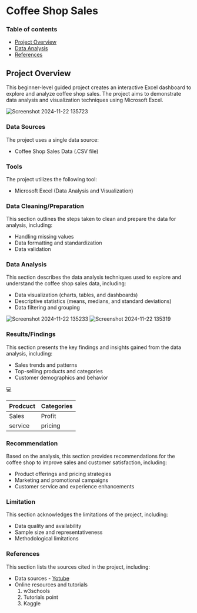 # Coffee Shop Sales

### Table of contents
- [Project Overview](#project-overview)
- [Data Analysis](#data-analysis)
- [References](references)

## Project Overview
This beginner-level guided project creates an interactive Excel dashboard to explore and analyze coffee shop sales. The project aims to demonstrate data analysis and visualization techniques using Microsoft Excel.

![Screenshot 2024-11-22 135723](https://github.com/user-attachments/assets/1d6c7079-43c5-43d6-965c-b54389527d58)

### Data Sources
The project uses a single data source:
- Coffee Shop Sales Data (.CSV file)

### Tools
The project utilizes the following tool:
- Microsoft Excel (Data Analysis and Visualization)

### Data Cleaning/Preparation
This section outlines the steps taken to clean and prepare the data for analysis, including:
- Handling missing values
- Data formatting and standardization
- Data validation

### Data Analysis
This section describes the data analysis techniques used to explore and understand the coffee shop sales data, including:
- Data visualization (charts, tables, and dashboards)
- Descriptive statistics (means, medians, and standard deviations)
- Data filtering and grouping

![Screenshot 2024-11-22 135233](https://github.com/user-attachments/assets/094809e1-5a6b-4ae3-93f1-3d4a0c478b02)
![Screenshot 2024-11-22 135319](https://github.com/user-attachments/assets/e9062bc8-b0da-4cf6-bfe2-7a0ee4810efd)

### Results/Findings
This section presents the key findings and insights gained from the data analysis, including:
- Sales trends and patterns
- Top-selling products and categories
- Customer demographics and behavior

💻

|Prodcuct|Categories|
|--------|----------|
|Sales|Profit|
|service|pricing|

### Recommendation
Based on the analysis, this section provides recommendations for the coffee shop to improve sales and customer satisfaction, including:
- Product offerings and pricing strategies
- Marketing and promotional campaigns
- Customer service and experience enhancements

### Limitation
This section acknowledges the limitations of the project, including:
- Data quality and availability
- Sample size and representativeness
- Methodological limitations

### References
This section lists the sources cited in the project, including:
- Data sources - [Yotube](https://www.youtube.com/watch?v=OMFlZ6PI6Sk&list=PLGAnLqlBhx1H1ttHanEdz2BA5xr5cJsmm)
- Online resources and tutorials
  1. w3schools
  2. Tutorials point
  3. Kaggle
